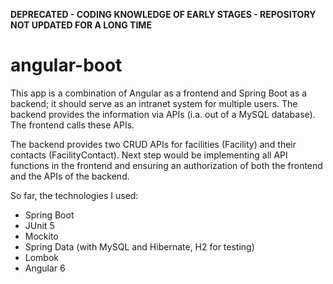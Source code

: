 **DEPRECATED - CODING KNOWLEDGE OF EARLY STAGES - REPOSITORY NOT UPDATED FOR A LONG TIME**

# angular-boot

This app is a combination of Angular as a frontend and Spring Boot as a backend; it should serve as an intranet system for multiple users. The backend provides the information via APIs (i.a. out of a MySQL database). The frontend calls these APIs.

The backend provides two CRUD APIs for facilities (Facility) and their contacts (FacilityContact). Next step would be implementing all API functions in the frontend and ensuring an authorization of both the frontend and the APIs of the backend. 

So far, the technologies I used:
* Spring Boot
* JUnit 5
* Mockito
* Spring Data (with MySQL and Hibernate, H2 for testing)
* Lombok
* Angular 6
